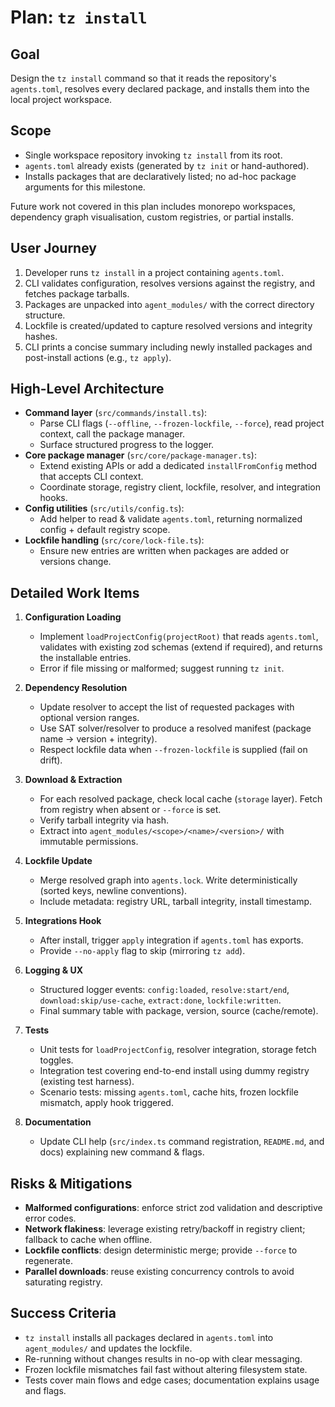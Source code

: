 # Plan: `tz install`

## Goal

Design the `tz install` command so that it reads the repository's `agents.toml`, resolves every declared package, and installs them into the local project workspace.

## Scope

- Single workspace repository invoking `tz install` from its root.
- `agents.toml` already exists (generated by `tz init` or hand-authored).
- Installs packages that are declaratively listed; no ad-hoc package arguments for this milestone.

Future work not covered in this plan includes monorepo workspaces, dependency graph visualisation, custom registries, or partial installs.

## User Journey

1. Developer runs `tz install` in a project containing `agents.toml`.
2. CLI validates configuration, resolves versions against the registry, and fetches package tarballs.
3. Packages are unpacked into `agent_modules/` with the correct directory structure.
4. Lockfile is created/updated to capture resolved versions and integrity hashes.
5. CLI prints a concise summary including newly installed packages and post-install actions (e.g., `tz apply`).

## High-Level Architecture

- **Command layer** (`src/commands/install.ts`):
  - Parse CLI flags (`--offline`, `--frozen-lockfile`, `--force`), read project context, call the package manager.
  - Surface structured progress to the logger.
- **Core package manager** (`src/core/package-manager.ts`):
  - Extend existing APIs or add a dedicated `installFromConfig` method that accepts CLI context.
  - Coordinate storage, registry client, lockfile, resolver, and integration hooks.
- **Config utilities** (`src/utils/config.ts`):
  - Add helper to read & validate `agents.toml`, returning normalized config + default registry scope.
- **Lockfile handling** (`src/core/lock-file.ts`):
  - Ensure new entries are written when packages are added or versions change.

## Detailed Work Items

1. **Configuration Loading**
   - Implement `loadProjectConfig(projectRoot)` that reads `agents.toml`, validates with existing zod schemas (extend if required), and returns the installable entries.
   - Error if file missing or malformed; suggest running `tz init`.

2. **Dependency Resolution**
   - Update resolver to accept the list of requested packages with optional version ranges.
   - Use SAT solver/resolver to produce a resolved manifest (package name → version + integrity).
   - Respect lockfile data when `--frozen-lockfile` is supplied (fail on drift).

3. **Download & Extraction**
   - For each resolved package, check local cache (`storage` layer). Fetch from registry when absent or `--force` is set.
   - Verify tarball integrity via hash.
   - Extract into `agent_modules/<scope>/<name>/<version>/` with immutable permissions.

4. **Lockfile Update**
   - Merge resolved graph into `agents.lock`. Write deterministically (sorted keys, newline conventions).
   - Include metadata: registry URL, tarball integrity, install timestamp.

5. **Integrations Hook**
   - After install, trigger `apply` integration if `agents.toml` has exports.
   - Provide `--no-apply` flag to skip (mirroring `tz add`).

6. **Logging & UX**
   - Structured logger events: `config:loaded`, `resolve:start/end`, `download:skip/use-cache`, `extract:done`, `lockfile:written`.
   - Final summary table with package, version, source (cache/remote).

7. **Tests**
   - Unit tests for `loadProjectConfig`, resolver integration, storage fetch toggles.
   - Integration test covering end-to-end install using dummy registry (existing test harness).
   - Scenario tests: missing `agents.toml`, cache hits, frozen lockfile mismatch, apply hook triggered.

8. **Documentation**
   - Update CLI help (`src/index.ts` command registration, `README.md`, and docs) explaining new command & flags.

## Risks & Mitigations

- **Malformed configurations**: enforce strict zod validation and descriptive error codes.
- **Network flakiness**: leverage existing retry/backoff in registry client; fallback to cache when offline.
- **Lockfile conflicts**: design deterministic merge; provide `--force` to regenerate.
- **Parallel downloads**: reuse existing concurrency controls to avoid saturating registry.

## Success Criteria

- `tz install` installs all packages declared in `agents.toml` into `agent_modules/` and updates the lockfile.
- Re-running without changes results in no-op with clear messaging.
- Frozen lockfile mismatches fail fast without altering filesystem state.
- Tests cover main flows and edge cases; documentation explains usage and flags.
